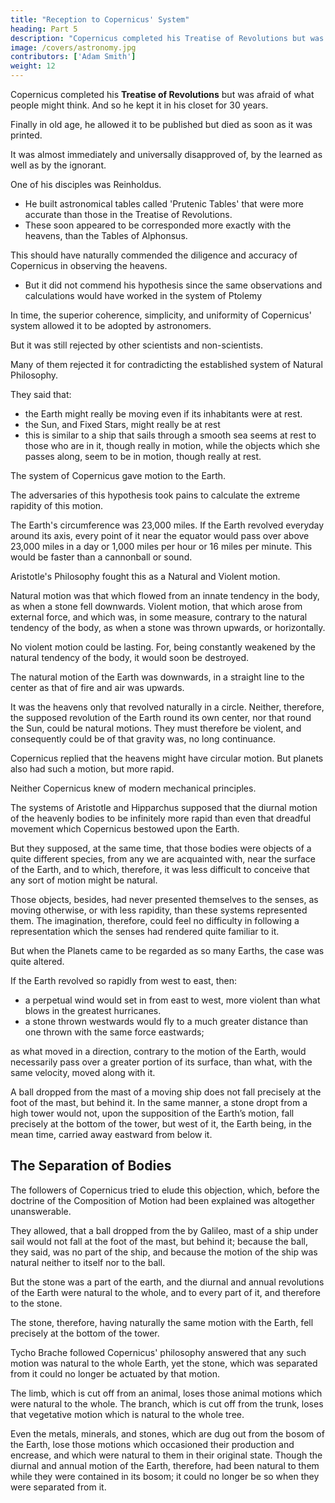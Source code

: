 ```yaml
---
title: "Reception to Copernicus' System"
heading: Part 5
description: "Copernicus completed his Treatise of Revolutions but was afraid of what people might think"
image: /covers/astronomy.jpg
contributors: ['Adam Smith']
weight: 12
---
```



<!-- she has, to talk in the hyperbolical language of
during the whole course of their lives,
Tycho–Brache, moved the Earth from its foundations, stopt the revolution of the
Firmament, made the Sun stand still, and subverted the whole order of the Universe.
Such were the advantages of this new hypothesis, as they appeared to its author, when
he first invented it. But, though that love of paradox, so natural to the learned, and that
pleasure, which they are so apt to take in exciting, by the novelty of their supposed
discoveries, the amazement of mankind, may, notwithstanding what one of his disciples
tells us to the contrary, have had its weight in prompting Copernicus to adopt this
and began coolly to
system; yet, when he had completed his Treatise of Revolutions,
consider what a strange doctrine he was about to offer to the world, he so much
dreaded the prejudice of mankind against it, that, by a species of continence, of all
others the most difficult to a philosopher, he detained it in his closet for thirty years
together.
At last, in the extremity of old age, he allowed it to be extorted from -->


<!-- Tycho Brahe introduced a new hypothesis that connected the irregularities in the motions of the Planets.  -->

Copernicus completed his **Treatise of Revolutions** but was afraid of what people might think. And so he kept it in his closet for 30 years. 

Finally in old age, he allowed it to be published but died as soon as it was printed. 

It was almost immediately and universally disapproved of, by the learned as well as by the ignorant. 

One of his disciples was Reinholdus. 
- He built astronomical tables called 'Prutenic Tables' that were more accurate than those in the Treatise of Revolutions.
- These soon appeared to be corresponded more exactly with the heavens, than the Tables of Alphonsus.

This should have naturally commended the diligence and accuracy of Copernicus in observing the heavens.
- But it did not commend his hypothesis since the same observations and calculations would have worked in the system of Ptolemy

<!-- , without making any greater alteration in that system than what Ptolemy had
foreseen, and had even foretold should be made.  -->

In time, the superior coherence, simplicity, and uniformity of Copernicus' system allowed it to be adopted by astronomers. 

But it was still rejected by other scientists and non-scientists. 
<!-- It formed, however, a prejudice in favour of both. The learned begin to examine a hypothesis which afforded the easiest methods of calculation, and upon which the most exact predictions had been made. 

The superior degree of coherence, which it bestowed upon the celestial appearances, the  which it introduced into the real directions and velocities of the Planets, soon disposed many astronomers, first to favour, and at last to embrace a system, which thus connected together so happily, the most disjointed of those objects that chiefly occupied their thoughts.  -->

<!-- Nor can any thing more evidently demonstrate, how easily the learned give up the evidence of their senses to preserve the coherence of the ideas of their imagination, than the readiness with which this, the most violent paradox in all philosophy, was adopted by many ingenious astronomers, notwithstanding its inconsistency with every sistem of physics then known in the world, and notwithstanding the great number of other more real objections, to which, as Copernicus left it, this account of things was most justly exposed.

It was adopted, however, nor can this be wondered at, by astronomers only.
learned in all other sciences, continued to regard it with the same contempt as the
vulgar.  -->

<!-- Astronomers were divided about its merit.  -->

Many of them rejected it <!-- a doctrine, which not only --> for contradicting the established system of Natural Philosophy. <!-- , but which, considered astronomically only, seemed to labour under several difficulties. -->

<!-- Some of the objections against the motion of the Earth, that were drawn from the prejudices of sense, the patrons of this system, indeed, easily enough, got over.  -->

They said that:
- the Earth might really be moving even if its inhabitants were at rest. 
- the Sun, and Fixed Stars, might really be at rest
- this is similar to a ship that sails through a smooth sea seems at rest to those who are in it, though really in motion, while the objects which she passes along, seem to be in motion, though really at rest.

<!-- But there were some other objections, which, though grounded upon the same natural prejudices, they found it more difficult to get over. The Earth had always presented itself to the senses, not only as at rest, but as inert, ponderous, and even averse to motion.  -->

<!-- The imagination had always been accustomed to conceive it as such, and suffered the greatest violence, when obliged to pursue, and attend it, in that rapid -->

<!-- To enforce their objection, motion which  -->

The system of Copernicus gave motion to the Earth. 

The adversaries of this hypothesis took pains to calculate the extreme rapidity of this motion. 

The Earth's circumference was 23,000 miles. If the Earth revolved everyday around its axis, every point of it near the equator would pass over above 23,000 miles in a day or 1,000 miles per hour or 16 miles per minute. This would be faster than a cannonball or sound. 

<!-- The rapidity of its periodical revolution was yet more violent than that of its diurnal rotation. How, therefore, could the imagination ever conceive so ponderous a body to be naturally endowed with so dreadful a movement?  -->

Aristotle's Philosophy fought this as a Natural and Violent motion.  

<!-- The Peripatetic , the only philosophy then known in still further confirmed this prejudice. That philosophy, by a very natural,
the world, though, perhaps, groundless distinction, divided all motion into . -->

Natural motion was that which flowed from an innate tendency in the body, as when a stone fell downwards. Violent motion, that which arose from external force, and which was, in some measure, contrary to the natural tendency of the body, as when a stone was thrown upwards, or horizontally. 

No violent motion could be lasting. For, being constantly weakened by the natural tendency of the body, it would soon be destroyed. 

The natural motion of the Earth was downwards, in a straight line to the center as that of fire and air was upwards.<!-- , in a strait line from the center.  -->

It was the heavens only that revolved naturally in a circle. Neither, therefore, the supposed revolution of the Earth round its own center, nor that round the Sun, could be natural motions. They must therefore be violent, and consequently could be of that gravity was, no long continuance. 

Copernicus replied that the heavens might have circular motion. But planets also had such a motion, but more rapid. <!--  probably nothing else besides a tendency in the different parts of the same Planet, to unite themselves to one another; that this tendency took place, probably, in the parts of the other Planets, as well as in those of the Earth -->

<!--  that it could very well be united with a circular motion

  that it might be equally natural to the whole body of the Planet, and to every part of it

  that his adversaries themselves allowed, that a circular motion was natural to the heavens, whose diurnal revolution was infinitely more rapid than even that motion which he had bestowed upon the Earth -->

<!-- that though a like motion was natural to the Earth, it would still appear to be at rest to its inhabitants, and all the parts of it to tend in a strait line to the center, in the same manner as at present.  -->

Neither Copernicus knew of modern mechanical principles. 

<!-- But this answer, how satisfactory soever it may appear to be now, neither did nor could appear to be satisfactory then. By admitting the distinction betwixt natural and violent motions, it was founded upon the same ignorance of mechanical principles with the objection.  -->

The systems of Aristotle and Hipparchus supposed that the diurnal motion of the heavenly bodies to be infinitely more rapid than even that dreadful movement which Copernicus bestowed upon the Earth. 

But they supposed, at the same time, that those bodies were objects of a quite different species, from any we are acquainted with, near the surface of the Earth, and to which, therefore, it was less difficult to conceive that any sort of motion might be natural. 

Those objects, besides, had never presented themselves to the senses, as moving otherwise, or with less rapidity, than these systems represented them. The imagination, therefore, could feel no difficulty in following a representation which the senses had rendered quite familiar to it. 

But when the Planets came to be regarded as so many Earths, the case was quite altered. 

<!-- The imagination had been accustomed to conceive such objects as tending rather to rest than motion; and this idea of their natural inertness, encumbered, if one may say so, and clogged its flight, whenever it endeavoured to pursue them in their periodical courses, and to conceive them as continually rushing through the celestial spaces, with such violent and unremitting rapidity. -->

<!-- Nor were the first followers of Copernicus more fortunate in their answers to some other objections, which were founded indeed in the same ignorance of the laws of motion, but which, at the same time, were necessarily connected with that way of conceiving things, which then prevailed universally in the learned world. -->

If the Earth revolved so rapidly from west to east, then:
- a perpetual wind would set in from east to west, more violent than what blows in the greatest hurricanes. 
- a stone thrown westwards would fly to a much greater distance than one thrown with the same force eastwards; 

as what moved in a direction, contrary to the motion of the Earth, would necessarily pass over a greater portion of its surface, than what, with the same velocity, moved along with it. 

A ball dropped from the mast of a moving ship does not fall precisely at the foot of the mast, but behind it. In the same
manner, a stone dropt from a high tower would not, upon the supposition of the Earth’s motion, fall precisely at the bottom of the tower, but west of it, the Earth being, in the mean time, carried away eastward from below it. 


## The Separation of Bodies

The followers of Copernicus tried to elude this objection, which, before the doctrine of the Composition of Motion had been explained was altogether unanswerable. 

They allowed, that a ball dropped from the by Galileo, mast of a ship under sail would not fall at the foot of the mast, but behind it; because the ball, they said, was no part of the ship, and because the motion of the ship was natural neither to itself nor to the ball. 

But the stone was a part of the earth, and the diurnal and annual revolutions of the Earth were natural to the whole, and to every part of it, and therefore to the stone. 

The stone, therefore, having naturally the same motion with the Earth, fell precisely at the bottom of the tower. 

<!-- But this answer could not satisfy the imagination, which still found it difficult to conceive how these motions could be natural to the Earth; or how a body, which had always presented itself to the senses as inert, ponderous, and averse to motion, should naturally be continually wheeling about both its own axis and the Sun, with such violent rapidity.  -->

Tycho Brache followed Copernicus' philosophy answered that any such motion was natural to the whole Earth, yet the stone, which was separated from it could no longer be actuated by that motion. 

The limb, which is cut off from an animal, loses those animal motions which were natural to the whole. The branch, which is cut off from the trunk, loses that vegetative motion which is natural to the whole tree. 

Even the metals, minerals, and stones, which are dug out from the bosom of the Earth, lose those motions which occasioned their production and encrease, and which were natural to them in their original state. Though the diurnal and annual motion of the Earth, therefore, had been natural to them while they were contained in its bosom; it could no longer be so when they were separated from it.


